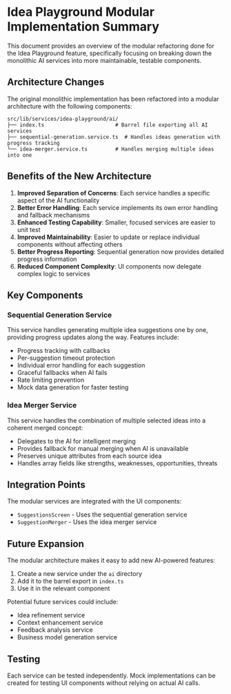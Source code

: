 # Idea Playground Modular Implementation Summary

This document provides an overview of the modular refactoring done for the Idea Playground feature, specifically focusing on breaking down the monolithic AI services into more maintainable, testable components.

## Architecture Changes

The original monolithic implementation has been refactored into a modular architecture with the following components:

```
src/lib/services/idea-playground/ai/
├── index.ts                       # Barrel file exporting all AI services
├── sequential-generation.service.ts  # Handles ideas generation with progress tracking  
└── idea-merger.service.ts         # Handles merging multiple ideas into one
```

## Benefits of the New Architecture

1. **Improved Separation of Concerns**: Each service handles a specific aspect of the AI functionality
2. **Better Error Handling**: Each service implements its own error handling and fallback mechanisms
3. **Enhanced Testing Capability**: Smaller, focused services are easier to unit test
4. **Improved Maintainability**: Easier to update or replace individual components without affecting others
5. **Better Progress Reporting**: Sequential generation now provides detailed progress information
6. **Reduced Component Complexity**: UI components now delegate complex logic to services

## Key Components

### Sequential Generation Service

This service handles generating multiple idea suggestions one by one, providing progress updates along the way. Features include:

- Progress tracking with callbacks
- Per-suggestion timeout protection
- Individual error handling for each suggestion
- Graceful fallbacks when AI fails
- Rate limiting prevention
- Mock data generation for faster testing

### Idea Merger Service

This service handles the combination of multiple selected ideas into a coherent merged concept:

- Delegates to the AI for intelligent merging
- Provides fallback for manual merging when AI is unavailable
- Preserves unique attributes from each source idea
- Handles array fields like strengths, weaknesses, opportunities, threats

## Integration Points

The modular services are integrated with the UI components:

- `SuggestionsScreen` - Uses the sequential generation service
- `SuggestionMerger` - Uses the idea merger service

## Future Expansion

The modular architecture makes it easy to add new AI-powered features:

1. Create a new service under the `ai` directory
2. Add it to the barrel export in `index.ts`
3. Use it in the relevant component

Potential future services could include:
- Idea refinement service
- Context enhancement service
- Feedback analysis service
- Business model generation service

## Testing

Each service can be tested independently. Mock implementations can be created for testing UI components without relying on actual AI calls.
